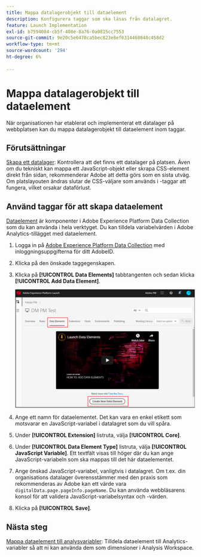 ```yaml
---
title: Mappa datalagerobjekt till dataelement
description: Konfigurera taggar som ska läsas från datalagret.
feature: Launch Implementation
exl-id: b7594084-cb5f-408e-8a76-0a0815cc7553
source-git-commit: 9e20c5e6470ca5bec823e8ef6314468648c458d2
workflow-type: tm+mt
source-wordcount: '294'
ht-degree: 6%

---
```


# Mappa datalagerobjekt till dataelement

När organisationen har etablerat och implementerat ett datalager på webbplatsen kan du mappa datalagerobjekt till dataelement inom taggar.

## Förutsättningar

[Skapa ett datalager](../prepare/data-layer.md): Kontrollera att det finns ett datalager på platsen. Även om du tekniskt kan mappa ett JavaScript-objekt eller skrapa CSS-element direkt från sidan, rekommenderar Adobe att detta görs som en sista utväg. Om platslayouten ändras slutar de CSS-väljare som används i -taggar att fungera, vilket orsakar dataförlust.

## Använd taggar för att skapa dataelement

[Dataelement](https://experienceleague.adobe.com/docs/experience-platform/tags/ui/data-elements.html?lang=en) är komponenter i Adobe Experience Platform Data Collection som du kan använda i hela verktyget. Du kan tilldela variabelvärden i Adobe Analytics-tillägget med dataelement.

1. Logga in på [Adobe Experience Platform Data Collection](https://experience.adobe.com/data-collection) med inloggningsuppgifterna för ditt AdobeID.
1. Klicka på den önskade taggegenskapen.
1. Klicka på **[!UICONTROL Data Elements]** tabbtangenten och sedan klicka **[!UICONTROL Add Data Element]**.

   ![skapa dataelement](assets/createelement.png)

1. Ange ett namn för dataelementet. Det kan vara en enkel etikett som motsvarar en JavaScript-variabel i datalagret som du vill spåra.
1. Under **[!UICONTROL Extension]** listruta, välja **[!UICONTROL Core]**.
1. Under **[!UICONTROL Data Element Type]** listruta, välja **[!UICONTROL JavaScript Variable]**. Ett textfält visas till höger där du kan ange JavaScript-variabeln som ska mappas till det här dataelementet.
1. Ange önskad JavaScript-variabel, vanligtvis i datalagret. Om t.ex. din organisations datalager överensstämmer med den praxis som rekommenderas av Adobe kan ett värde vara `digitalData.page.pageInfo.pageName`. Du kan använda webbläsarens konsol för att validera JavaScript-variabelsyntax och -värden.
1. Klicka på **[!UICONTROL Save]**.

## Nästa steg

[Mappa dataelement till analysvariabler](elements-to-variable.md): Tilldela dataelement till Analytics-variabler så att ni kan använda dem som dimensioner i Analysis Workspace.
